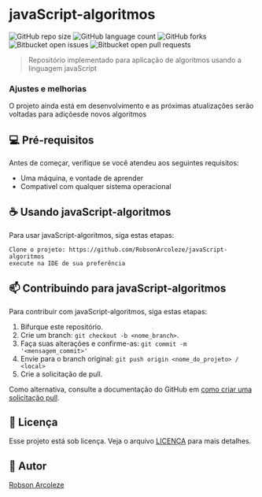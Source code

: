 
# javaScript-algoritmos


![GitHub repo size](https://img.shields.io/github/repo-size/RobsonArcoleze/javaScript-algoritmos?style=for-the-badge)
![GitHub language count](https://img.shields.io/github/languages/count/RobsonArcoleze/javaScript-algoritmos?style=for-the-badge)
![GitHub forks](https://img.shields.io/github/forks/RobsonArcoleze/javaScript-algoritmos?style=for-the-badge)
![Bitbucket open issues](https://img.shields.io/bitbucket/issues/RobsonArcoleze/javaScript-algoritmos?style=for-the-badge)
![Bitbucket open pull requests](https://img.shields.io/bitbucket/pr-raw/RobsonArcoleze/javaScript-algoritmos?style=for-the-badge)


> Repositório implementado para aplicação de algoritmos usando a linguagem javaScript

### Ajustes e melhorias

O projeto ainda está em desenvolvimento e as próximas atualizações serão voltadas para adiçõesde novos algoritmos



## 💻 Pré-requisitos

Antes de começar, verifique se você atendeu aos seguintes requisitos:

- Uma máquina, e vontade de aprender
- Compativel com qualquer sistema operacional


## ☕ Usando javaScript-algoritmos

Para usar javaScript-algoritmos, siga estas etapas:

```
Clone o projeto: https://github.com/RobsonArcoleze/javaScript-algoritmos
execute na IDE de sua preferência
```



## 📫 Contribuindo para javaScript-algoritmos

Para contribuir com javaScript-algoritmos, siga estas etapas:

1. Bifurque este repositório.
2. Crie um branch: `git checkout -b <nome_branch>`.
3. Faça suas alterações e confirme-as: `git commit -m '<mensagem_commit>'`
4. Envie para o branch original: `git push origin <nome_do_projeto> / <local>`
5. Crie a solicitação de pull.

Como alternativa, consulte a documentação do GitHub em [como criar uma solicitação pull](https://help.github.com/en/github/collaborating-with-issues-and-pull-requests/creating-a-pull-request).


## 📝 Licença

Esse projeto está sob licença. Veja o arquivo [LICENÇA](LICENSE) para mais detalhes.


## 🤝 Autor

[Robson Arcoleze](https://www.linkedin.com/in/robsonarcoleze/)
